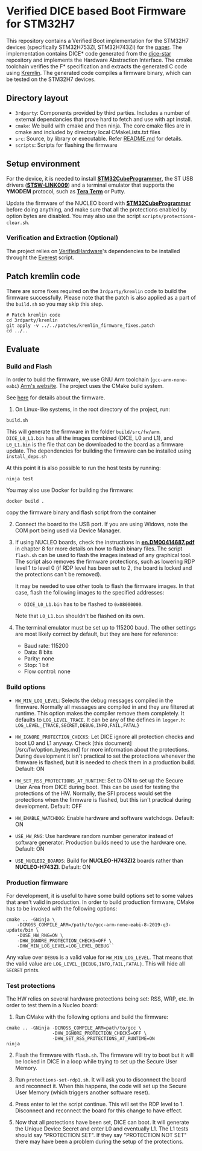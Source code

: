 # Verified DICE based Boot Firmware for STM32H7

This repository contains a Verified Boot implementation for the STM32H7 devices (specifically STM32H753ZI, STM32H743ZI) for the [paper](). 
The implementation contains DICE* code generated from the [dice-star](https://github.com/verified-hrot/dice-star) repository and implements the Hardware Abstraction Interface.
The cmake toolchain verifies the F* specification and extracts the generated C code using [Kremlin](https://github.com/FStarLang/kremlin/). The generated code compiles a firmware binary, which can be tested on the STM32H7 devices.

## Directory layout

- ``3rdparty``: Components provided by third parties. Includes a number of external dependancies that prove hard to fetch and use with apt install.
- ``cmake``: We build with cmake and then ninja. The core cmake files are in cmake and included by directory local CMakeLists.txt files
- ``src``: Source, by library or executable. Refer [README.md](/src/README.md)  for details.
- ``scripts``: Scripts for flashing the firmware

## Setup environment

For the device, it is needed to install [**STM32CubeProgrammer**][1], the ST USB drivers
([**STSW-LINK009**][2]) and a terminal emulator that supports the **YMODEM**
protocol, such as [**Tera Term**][3] or Putty.

Update the firmware of the NUCLEO board with [**STM32CubeProgrammer**][1] before
doing anything, and make sure that all the protections enabled by option bytes
are disabled. You may also use the script `scripts/protections-clear.sh`.

### Verification and Extraction (Optional)

The project relies on [VerifiedHardware](https://github.com/95616ARG/VerifiedHardware)'s
dependencies to be installed throught the [Everest](https://github.com/project-everest/everest) script.

## Patch kremlin code

There are some fixes required on the `3rdparty/kremlin` code to build the firmware successfully. 
Please note that the patch is also applied as a part of the `build.sh` so you may skip this step.


```
# Patch kremlin code
cd 3rdparty/kremlin
git apply -v ../../patches/kremlin_firmware_fixes.patch
cd ../..
```


## Evaluate

### Build and Flash

In order to build the firmware, we use GNU Arm toolchain
(``gcc-arm-none-eabi``) [Arm's website][5]. The project uses the CMake build system.

See [here](/src/fw/README.md) for details about the firmware.

1.  On Linux-like systems, in the root directory of the project, run:

   ```
   build.sh
   ```

   This will generate the firmware in the folder ``build/src/fw/arm``.
   ``DICE_L0_L1.bin`` has all the images combined (DICE, L0 and L1), and
   ``L0_L1.bin`` is the file that can be downloaded to the board as a firmware
   update. The dependencies for building the firmware 
   can be installed using `install_deps.sh`


   At this point it is also possible to run the host tests by running:

   ```
   ninja test
   ```

   You may also use Docker for building the firmware:

   ```
   docker build .
   ```

   copy the firmware binary and flash script from the container


2. Connect the board to the USB port. If you are using Widows, note the COM port being used via Device Manager.

3. If using NUCLEO boards, check the instructions in [**en.DM00414687.pdf**][4]
   in chapter 8 for more details on how to flash binary files. The script
   ``flash.sh`` can be used to flash the images instead of any graphical
   tool. The script also removes the firmware protections, such as lowering RDP
   level 1 to level 0 (if RDP level has been set to 2, the board is locked and
   the protections can't be removed).

   It may be needed to use other tools to flash the firmware images. In that
   case, flash the following images to the specified addresses:

   - ``DICE_L0_L1.bin`` has to be flashed to ``0x08000000``.

   Note that ``L0_L1.bin`` shouldn't be flashed on its own.

4. The terminal emulator must be set up to 115200 baud. The other settings are
   most likely correct by default, but they are here for reference:

   - Baud rate: 115200
   - Data: 8 bits
   - Parity: none
   - Stop: 1 bit
   - Flow control: none

### Build options

- ``HW_MIN_LOG_LEVEL``: Selects the debug messages compiled in the 
  firmware. Normally all messages are compiled in and they are filtered at
  runtime. This option makes the compiler remove them completely. It defaults to
  ``LOG_LEVEL_TRACE``. It can be any of the defines in ``logger.h``:
  ``LOG_LEVEL_{TRACE,SECRET,DEBUG,INFO,FAIL,FATAL}``

- ``HW_IGNORE_PROTECTION_CHECKS``: Let DICE ignore all protection checks and boot
  L0 and L1 anyway. Check [this document][/src/fw/option_bytes.md] for more
  information about the protections. During development it isn't practical to
  set the protections whenever the firmware is flashed, but it is needed to
  check them in a production build. Default: ON

- ``HW_SET_RSS_PROTECTIONS_AT_RUNTIME``: Set to ON to set up the Secure User
  Area from DICE during boot. This can be used for testing the protections of the
  HW. Normally, the SFI process would set the protections when the firmware is
  flashed, but this isn't practical during development. Default: OFF

- ``HW_ENABLE_WATCHDOG``: Enable hardware and software watchdogs. Default: ON

- ``USE_HW_RNG``: Use hardware random number generator instead of software
  generator. Production builds need to use the hardware one. Default: ON

- ``USE_NUCLEO2_BOARDS``: Build for **NUCLEO-H743ZI2** boards rather than
  **NUCLEO-H743ZI**. Default: ON

### Production firmware

For development, it is useful to have some build options set to some values that
aren't valid in production. In order to build production firmware, CMake has to
be invoked with the following options:

```
cmake .. -GNinja \
    -DCROSS_COMPILE_ARM=/path/to/gcc-arm-none-eabi-8-2019-q3-update/bin \
    -DUSE_HW_RNG=ON \
    -DHW_IGNORE_PROTECTION_CHECKS=OFF \
    -DHW_MIN_LOG_LEVEL=LOG_LEVEL_DEBUG``
```

Any value over ``DEBUG`` is a valid value for ``HW_MIN_LOG_LEVEL``. That means
that the valid value are ``LOG_LEVEL_{DEBUG,INFO,FAIL,FATAL}``. This will hide
all ``SECRET`` prints.

### Test protections

The HW relies on several hardware protections being set: RSS, WRP, etc. In
order to test them in a Nucleo board:

1. Run CMake with the following options and build the firmware:

```
cmake .. -GNinja -DCROSS_COMPILE_ARM=path/to/gcc \
                 -DHW_IGNORE_PROTECTION_CHECKS=OFF \
                 -DHW_SET_RSS_PROTECTIONS_AT_RUNTIME=ON
ninja
```

2. Flash the firmware with ``flash.sh``. The firmware will try to boot but
   it will be locked in DICE in a loop while trying to set up the Secure User
   Memory.

3. Run ``protections-set-rdp1.sh``. It will ask you to disconnect the board
   and reconnect it. When this happens, the code will set up the Secure User
   Memory (which triggers another software reset).

4. Press enter to let the script continue. This will set the RDP level to 1.
   Disconnect and reconnect the board for this change to have effect.

5. Now that all protections have been set, DICE can boot. It will generate the
   Unique Device Secret and enter L0 and eventually L1. The L1 tests should say
   "PROTECTION SET". If they say "PROTECTION NOT SET" there may have been a
   problem during the setup of the protections.

[1]: https://www.st.com/en/development-tools/stm32cubeprog.html
[2]: https://www.st.com/en/development-tools/stsw-link009.html
[3]: http://hp.vector.co.jp/authors/VA002416/teraterm.html
[4]: https://www.st.com/content/ccc/resource/technical/document/user_manual/group0/33/ee/5b/6b/c7/43/44/3e/DM00414687/files/DM00414687.pdf/jcr:content/translations/en.DM00414687.pdf
[5]: https://developer.arm.com/tools-and-software/open-source-software/developer-tools/gnu-toolchain/gnu-rm/downloads
